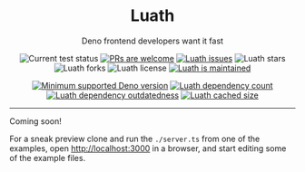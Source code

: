 <p align="center">
  <h1 align="center">Luath</h1>
</p>
<p align="center">
  Deno frontend developers want it fast
</p>
<p align="center">
   <img src="https://github.com/cmorten/luath/workflows/Test/badge.svg" alt="Current test status" />
   <a href="http://makeapullrequest.com"><img src="https://img.shields.io/badge/PRs-welcome-brightgreen.svg" alt="PRs are welcome" /></a>
   <a href="https://github.com/cmorten/luath/issues/"><img src="https://img.shields.io/github/issues/cmorten/luath" alt="Luath issues" /></a>
   <img src="https://img.shields.io/github/stars/cmorten/luath" alt="Luath stars" />
   <img src="https://img.shields.io/github/forks/cmorten/luath" alt="Luath forks" />
   <img src="https://img.shields.io/github/license/cmorten/luath" alt="Luath license" />
   <a href="https://github.com/cmorten/luath/graphs/commit-activity"><img src="https://img.shields.io/badge/Maintained%3F-yes-green.svg" alt="Luath is maintained" /></a>
</p>
<p align="center">
   <a href="https://github.com/denoland/deno/blob/main/Releases.md"><img src="https://img.shields.io/badge/deno-^1.8.0-brightgreen?logo=deno" alt="Minimum supported Deno version" /></a>
   <a href="https://deno-visualizer.danopia.net/dependencies-of/https/raw.githubusercontent.com/cmorten/luath/main/mod.ts"><img src="https://img.shields.io/endpoint?url=https%3A%2F%2Fdeno-visualizer.danopia.net%2Fshields%2Fdep-count%2Fhttps%2Fraw.githubusercontent.com%2Fcmorten%2Fluath%2Fmain%2Fmod.ts" alt="Luath dependency count" /></a>
   <a href="https://deno-visualizer.danopia.net/dependencies-of/https/raw.githubusercontent.com/cmorten/luath/main/mod.ts"><img src="https://img.shields.io/endpoint?url=https%3A%2F%2Fdeno-visualizer.danopia.net%2Fshields%2Fupdates%2Fhttps%2Fraw.githubusercontent.com%2Fcmorten%2Fluath%2Fmain%2Fmod.ts" alt="Luath dependency outdatedness" /></a>
   <a href="https://deno-visualizer.danopia.net/dependencies-of/https/raw.githubusercontent.com/cmorten/luath/main/mod.ts"><img src="https://img.shields.io/endpoint?url=https%3A%2F%2Fdeno-visualizer.danopia.net%2Fshields%2Fcache-size%2Fhttps%2Fraw.githubusercontent.com%2Fcmorten%2Fluath%2Fmain%2Fmod.ts" alt="Luath cached size" /></a>
</p>

---

Coming soon!

For a sneak preview clone and run the `./server.ts` from one of the examples, open <http://localhost:3000> in a browser, and start editing some of the example files.
